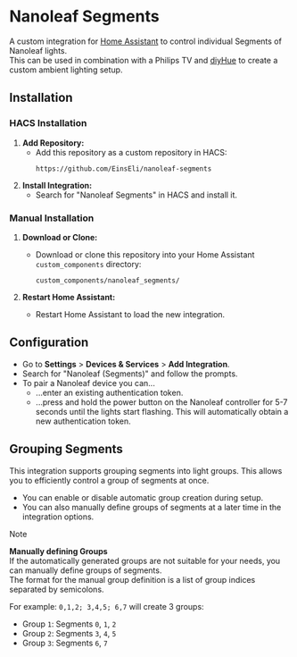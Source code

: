 # Nanoleaf Segments

A custom integration for [Home Assistant](https://www.home-assistant.io/) to control individual Segments of Nanoleaf lights.  
This can be used in combination with a Philips TV and [diyHue](https://diyhue.org/) to create a custom ambient lighting setup.

## Installation

### HACS Installation

1. **Add Repository:**
   - Add this repository as a custom repository in HACS:
     ```
     https://github.com/EinsEli/nanoleaf-segments
     ```
2. **Install Integration:**
   - Search for "Nanoleaf Segments" in HACS and install it.

### Manual Installation

1. **Download or Clone:**
   - Download or clone this repository into your Home Assistant `custom_components` directory:
     ```
     custom_components/nanoleaf_segments/
     ```

2. **Restart Home Assistant:**
   - Restart Home Assistant to load the new integration.


## Configuration

   - Go to **Settings** > **Devices & Services** > **Add Integration**.
   - Search for "Nanoleaf (Segments)" and follow the prompts.
   - To pair a Nanoleaf device you can...
     - ...enter an existing authentication token.
     - ...press and hold the power button on the Nanoleaf controller for 5-7 seconds until the lights start flashing. This will automatically obtain a new authentication token.

## Grouping Segments

This integration supports grouping segments into light groups. This allows you to efficiently control a group of segments at once.
- You can enable or disable automatic group creation during setup.
- You can also manually define groups of segments at a later time in the integration options.

> [!NOTE]
> **Manually defining Groups**  
> If the automatically generated groups are not suitable for your needs, you can manually define groups of segments.  
> The format for the manual group definition is a list of group indices separated by semicolons.  
> 
> For example: `0,1,2; 3,4,5; 6,7` will create 3 groups:
> - Group `1`: Segments `0`, `1`, `2`	
> - Group `2`: Segments `3`, `4`, `5`
> - Group `3`: Segments `6`, `7`